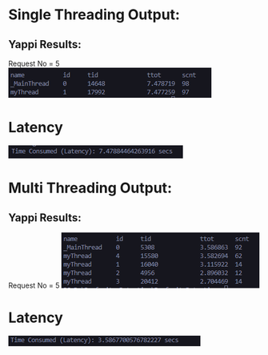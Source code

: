 # Single Threading Output:

## Yappi Results:
Request No = 5
![image1](./results/st.PNG)

# Latency
![image1](./results/lat.PNG)

# Multi Threading Output:

## Yappi Results:
Request No = 5
![image1](./results/st2.PNG)

# Latency
![image1](./results/lat2.PNG)
